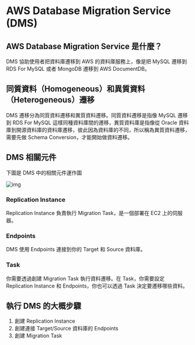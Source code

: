 # AWS Database Migration Service (DMS)

## AWS Database Migration Service 是什麼？

DMS 協助使用者把資料庫遷移到 AWS 的資料庫服務上，像是把 MySQL 遷移到 RDS For MySQL 或者 MongoDB 遷移到 AWS DocumentDB。

## 同質資料（Homogeneous）和異質資料（Heterogeneous）遷移

DMS 遷移分為同質資料遷移和異質資料遷移。同質資料遷移是指像 MySQL 遷移到 RDS For MySQL 這樣同種資料庫間的遷移，異質資料庫是指像從 Oracle 資料庫到開源資料庫的資料庫遷移，彼此因為資料庫的不同，所以稱為異質資料遷移，需要先做 Schema Conversion，才能開始做資料遷移。

## DMS 相關元件

下圖是 DMS 中的相關元件運作圖

![img](https://docs.aws.amazon.com/images/dms/latest/userguide/images/datarep-intro-rep-instance1.png)

### Replication Instance

Replication Instance 負責執行 Migration Task，是一個部署在 EC2 上的伺服器。

### Endpoints

DMS 使用 Endpoints 連接到你的 Target 和 Source 資料庫。

### Task

你需要透過創建 Migration Task 執行資料遷移。在 Task，你需要設定 Replication Instance 和 Endpoints，你也可以透過 Task 決定要遷移哪些資料。

## 執行 DMS 的大概步驟

1. 創建 Replication Instance
2. 創建連接 Target/Source 資料庫的 Endpoints
3. 創建 Migration Task
